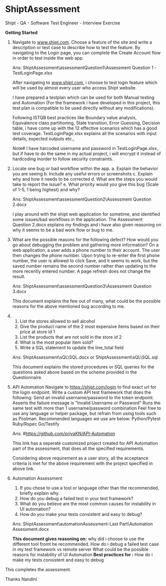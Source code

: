 # ShiptAssessment
Shipt - QA - Software Test Engineer - Interview Exercise


**Getting Started**
1. Navigate to www.shipt.com. Choose a feature of the site and write a description or test
case to describe how to test the feature. By navigating to the Login page, you can
complete the Create Account flow in order to test inside the web app.

	Ans: ShiptAssessment\assessmentQuestion1\Assessment Question 1 -TestLoginPage.xlsx

	After navigating to www.shipt.com, i choose to test login feature which will be used by almost every user who access Shipt website. 
	
	I have prepared a testplan which can be used for both Manual testing and Automation (For the framework i have developed in this project, this test plan is compatible to be used directly without any modifications). 
	
	Following ISTQB best practices like Boundary value analysis, Equivalence class partitioning, State transition, Error Guessing, Decision table, i have come up with the 12 effective scenarios which has a good test coverage. TestLoginPage.xlsx explains all the scenarios with input details, expected outputs etc.,
	
	Note# I have harcoded username and password in TestLoginPage.xlsx, but if have to do the same in my actual project, i will encrypt it instead of hardcoding inorder to follow security constraints. 
 
 
 2. Locate one bug or bad workflow within the app.
    a. Explain the behavior you are seeing
    b. Include any useful errors or screenshots
    c. Explain why and how it needs to be corrected
    d. What are the steps you would take to report the issue?
    e. What priority would you give this bug (Scale of 1-5, 1 being highest) and why?
 
    Ans: ShiptAssessment\assessmentQuestion2\Assessment Question 2.docx
    
    I play around with the shipt web application for sometime, and identified some issues/bad workflows in the application. The Assessment Question 2.docx explains my findings and i have also given reasoning on why it seems to be a bad work flow or bug to me.
    
 
 3. What are the possible reasons for the following defect? How would you go about
    debugging the problem and gathering more information?
    On a web application, a user adds a phone number to their account. The user
    then changes the phone number. Upon trying to re-enter the first phone number,
    the user is allowed to click Save, and it seems to work, but the saved number
    remains the second number rather than updating to the more recently entered
    number. A page refresh does not change the result.
    
    Ans: ShiptAssessment\assessmentQuestion3\Assessment Question 3.docx
    
    This document explains the few out of many, what could be the possible reasons  for the above mentioned bug according to me.
    
    
 4. 1. List the stores allowed to sell alcohol
    2. Give the product name of the 2 most expensive items based on their price at store id 1
    3. List the products that are not sold in the store id 2
    4. What is the most popular item sold?
    5. Write a SQL statement to update the line_total field
    
    Ans: ShiptAssessment\sQL\SQL.docx or
         ShiptAssessment\sQL\SQL.sql
    
    This document explains the stored procedures or SQL queries for the questions asked above based on the scheme provided in the Questionnaire.
    
    
 5. API Automation
    Navigate to https://shipt.com/login to find exact url for the login endpoint. Write a custom API
    test framework that does the following:
    Send an invalid username/password to the token endpoint.
    Asserts the failure message is “Invalid Username or Password”
    Runs the same test with more than 1 username/password combination
    Feel free to use any language or helper package, but refrain from using tools such as Postman.
    Recommended languages we use are below:
    Python/Pytest
    Ruby/Rspec
    Go/Testify
    
    Ans:  #https://github.com/priyaKN/API-Automation
    
    This link has a seperate customized project created for API Automation part of the assessment, that does all the specified requirements. 
    
    Considering above requirement as a user story, all the acceptance criteria is met for the above requirement with the project specified in above link.
    
    
 6. Automation Assessment
    1. If you chose to use a tool or language other than the recommended, briefly explain why.
    2. How do you debug a failed test in your test framework?
    3. What do you believe are the most common causes for instability in UI automation?
    4. How do you make your tests consistent and easy to debug?
       
    Ans:  ShiptAssessment\automationAssessment-Last Part\Automation Assessment.docx
    
    **This document gives reasoning on:**
    why did i choose to use the different tool fromt he recommended. 
    How do i debug a failed test case in my test framework vs remote server
    What could be the possible reasons for instability of UI Automation
    **Best practices for :** How do i make my tests consistent and easy to debug
    
    
    
 This completes the assessment.
 
 Thanks
 Nandini
    
    
    
    
    
    
    
    